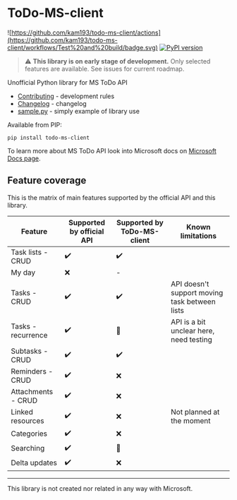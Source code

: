 # ToDo-MS-client

![https://github.com/kam193/todo-ms-client/actions](https://github.com/kam193/todo-ms-client/workflows/Test%20and%20build/badge.svg) [![PyPI version](https://badge.fury.io/py/todo-ms-client.svg)](https://pypi.org/project/todo-ms-client/)

> :warning: **This library is on early stage of development.**
> Only selected features are available. See issues for current roadmap.

Unofficial Python library for MS ToDo API

- [Contributing](CONTRIBUTING.md) - development rules
- [Changelog](CHANGELOG.md) - changelog
- [sample.py](examples/sample.py) - simply example of library use

Available from PIP:

    pip install todo-ms-client

To learn more about MS ToDo API look into Microsoft docs on [Microsoft Docs page](https://docs.microsoft.com/en-us/graph/api/resources/todo-overview?view=graph-rest-beta).

## Feature coverage

This is the matrix of main features supported by the official API and this library.

| Feature            | Supported by official API | Supported by ToDo-MS-client | Known limitations                             |
| ------------------ | ------------------------- | --------------------------- | --------------------------------------------- |
| Task lists - CRUD  | :heavy_check_mark:        | :heavy_check_mark:          |                                               |
| My day             | :x:                       | -                           |                                               |
| Tasks - CRUD       | :heavy_check_mark:        | :heavy_check_mark:          | API doesn't support moving task between lists |
| Tasks - recurrence | :heavy_check_mark:        | :large_orange_diamond:      | API is a bit unclear here, need testing       |
| Subtasks - CRUD    | :heavy_check_mark:        | :heavy_check_mark:                         |                                               |
| Reminders - CRUD   | :heavy_check_mark:        | :x:                         |                                               |
| Attachments - CRUD | :heavy_check_mark:        | :x:                         |                                               |
| Linked resources   | :heavy_check_mark:        | :x:                         | Not planned at the moment                     |
| Categories         | :heavy_check_mark:        | :x:                         |                                               |
| Searching          | :heavy_check_mark:        | :large_orange_diamond:      |                                               |
| Delta updates      | :heavy_check_mark:        | :x:                         |                                               |

---

This library is not created nor related in any way with Microsoft.
